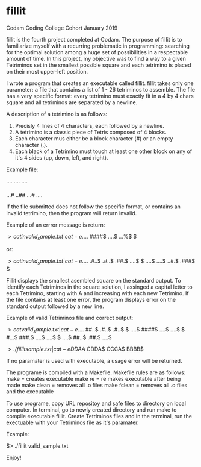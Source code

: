 # fillit
Codam Coding College
Cohort January 2019

fillit is the fourth project completed at Codam. The purpose of fillit is to familiarize myself with a recurring problematic in programming: searching for the optimal solution among a huge set of possibilities in a respectable amount of time. In this project, my objective was to find a way to a given Tetriminos set in the smallest possible square and each tetrimino is placed on their most upper-left position.

I wrote a program that creates an executable called fillit. fillit takes only one parameter: a file that contains a list of 1 - 26 tetriminos to assemble. The file has a very specific format: every tetrimino must exactly fit in a 4 by 4 chars square and all tetriminos are separated by a newline. 

A description of a tetrimino is as follows:
  1. Precisly 4 lines of 4 characters, each followed by a newline.
  2. A tetrimino is a classic piece of Tetris composed of 4 blocks.
  3. Each character mus either be a block character (#) or an empty character (.).
  4. Each black of a Tetrimino must touch at least one other block on any of it's 4 sides (up, down, left, and right).
  

Example file:

....
....
....
####

...#
..##
...#
....


If the file submitted does not follow the specific format, or contains an invalid tetrimino, then the program will return invalid.

Example of an errror message is return: 

$> cat invalid_sample.txt | cat -e
....$
####$
....$
...%$
$

or:

$> cat invalid_sample.txt | cat -e
....$
.#..$
.#..$
.##.$
....$
$
....$
....$
..#.$
.###$
$

Fillit displays the smallest asembled square on the standard output. To identify each Tetriminos in the square solution, I assinged a capital letter to each Tetrimino, starting with A and increasing with each new Tetrimino. If the file contains at least one error, the program displays error on the standard output followed by a new line.

Example of valid Tetriminos file and correct output:

$> cat valid_sample.txt | cat -e
....$
##..$
.#..$
.#..$
$
....$
####$
....$
....$
$
#...$
###.$
....$
....$
$
....$
##..$
.##.$
....$

$> ./fillit sample.txt | cat -e
DDAA$
CDDA$
CCCA$
BBBB$

If no paramater is used with executable, a usage error will be returned.

The programe is compiled with a Makefile. Makefile rules are as follows:
make = creates executable
make re = re makes executable after being made
make clean = removes all .o files
make fclean = removes all .o files and the executable

To use programe, copy URL repositoy and safe files to directory on local computer. In terminal, go to newly created directory and run make to compile executable fillit. Create Tetriminos files and in the terminal, run the exectuable with your Tetriminos file as it's paramater. 

Example:

$> ./fillit valid_sample.txt

Enjoy!
